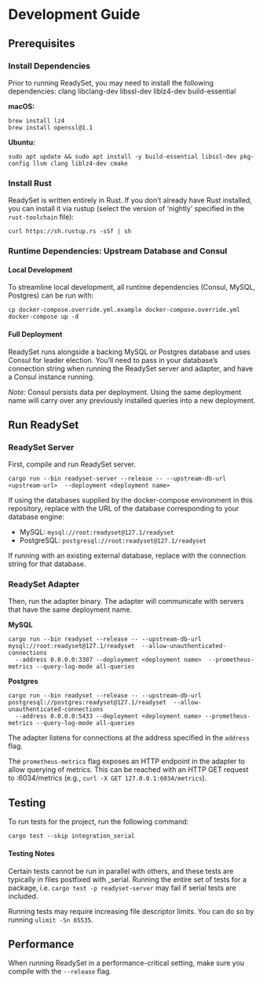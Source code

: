 # Development Guide

## Prerequisites

### Install Dependencies

Prior to running ReadySet, you may need to install the following dependencies:
clang
libclang-dev
libssl-dev
liblz4-dev
build-essential

**macOS:**
```
brew install lz4
brew install openssl@1.1
```

**Ubuntu:**
```
sudo apt update && sudo apt install -y build-essential libssl-dev pkg-config llvm clang liblz4-dev cmake
```

### Install Rust

ReadySet is written entirely in Rust. If you don’t already have Rust installed, you can install it via rustup (select the version of ‘nightly’ specified in the `rust-toolchain` file):

```curl https://sh.rustup.rs -sSf | sh```
### Runtime Dependencies: Upstream Database and Consul
#### Local Development
To streamline local development, all runtime dependencies (Consul, MySQL, Postgres) can be run with:

```
cp docker-compose.override.yml.example docker-compose.override.yml
docker-compose up -d
```

#### Full Deployment
ReadySet runs alongside a backing MySQL or Postgres database and uses Consul for leader election. You’ll need to pass in your database’s connection string when running the ReadySet server and adapter, and have a Consul instance running.

*Note:* Consul persists data per deployment. Using the same deployment name will carry over any previously installed queries into a new deployment.


## Run ReadySet
### ReadySet Server

First, compile and run ReadySet server.

```
cargo run --bin readyset-server --release -- --upstream-db-url <upstream-url>  --deployment <deployment name>
```

If using the databases supplied by the docker-compose environment in this repository, replace <upstream-url> with the URL of the database corresponding to your database engine:

* MySQL: `mysql://root:readyset@127.1/readyset`
* PostgreSQL: `postgresql://root:readyset@127.1/readyset`

If running with an existing external database, replace <upstream-url> with the connection string for that database.

### ReadySet Adapter

Then, run the adapter binary. The adapter will communicate with servers that have the same deployment name.

**MySQL**
```
cargo run --bin readyset --release -- --upstream-db-url mysql://root:readyset@127.1/readyset  --allow-unauthenticated-connections
  --address 0.0.0.0:3307 --deployment <deployment name>  --prometheus-metrics --query-log-mode all-queries
 ```

**Postgres**
```
cargo run --bin readyset --release -- --upstream-db-url postgresql://postgres:readyset@127.1/readyset  --allow-unauthenticated-connections
  --address 0.0.0.0:5433 --deployment <deployment name> --prometheus-metrics --query-log-mode all-queries
```

The adapter listens for connections at the address specified in the `address` flag.

The `prometheus-metrics` flag exposes an HTTP endpoint in the adapter to allow querying of metrics. This can be reached with an HTTP GET request to <adapter-address>:6034/metrics (e.g., `curl -X GET 127.0.0.1:6034/metrics`).

## Testing

To run tests for the project, run the following command:

```
cargo test --skip integration_serial
```

#### Testing Notes

Certain tests cannot be run in parallel with others, and these tests are typically in files postfixed with _serial. Running the entire set of tests for a package, i.e. `cargo test -p readyset-server` may fail if serial tests are included.

Running tests may require increasing file descriptor limits. You can do so by running `ulimit -Sn 65535`.

## Performance

When running ReadySet in a performance-critical setting, make sure you compile with the `--release` flag.
